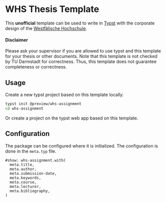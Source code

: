 # WHS Thesis Template

This **unofficial** template can be used to write in [Typst](https://github.com/typst/typst) with the corporate design of the [Westfälische Hochschule](https://www.w-hs.de/).

#### Disclaimer

Please ask your supervisor if you are allowed to use typst and this template for your thesis or other documents.
Note that this template is not checked by TU Darmstadt for correctness.
Thus, this template does not guarantee completeness or correctness.

## Usage

Create a new typst project based on this template locally.
```bash
typst init @preview/whs-assignment
cd whs-assignment
```

Or create a project on the typst web app based on this template.

## Configuration

The package can be configured where it is initialized. The configuration is done in the `meta.typ` file.

```typst
#show: whs-assignment.with(
  meta.title,
  meta.author,
  meta.submission-date,
  meta.keywords,
  meta.course,
  meta.lecturer,
  meta.bibliography,
)
```